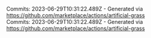 Commits: 2023-06-29T10:31:22.489Z - Generated via https://github.com/marketplace/actions/artificial-grass
<br>
Commits: 2023-06-29T10:31:22.489Z - Generated via https://github.com/marketplace/actions/artificial-grass
<br>
